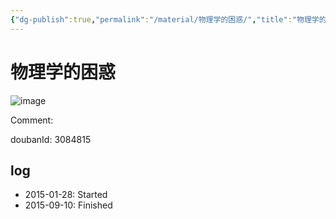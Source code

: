 ```yaml
---
{"dg-publish":true,"permalink":"/material/物理学的困惑/","title":"物理学的困惑"}
---
```



# 物理学的困惑

![image](https://img2.doubanio.com/view/subject/l/public/s9002501.jpg)

Comment: 



doubanId: 3084815

## log

- 2015-01-28: Started
- 2015-09-10: Finished

